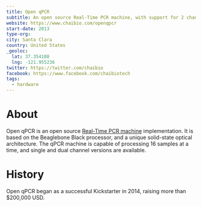 ```yaml
---
title: Open qPCR
subtitle: An open source Real-Time PCR machine, with support for 2 channel multiplexing, amplification curves, and melt curves.
website: https://www.chaibio.com/openqpcr
start-date: 2013
type-org:
city: Santa Clara
country: United States
_geoloc:
  lat: 37.354108
  lng: -121.955236
twitter: https://twitter.com/chaibio
facebook: https://www.facebook.com/chaibiotech
tags:
  - hardware
---
```


# About
Open qPCR is an open source [Real-Time PCR machine](https://www.chaibio.com/openqpcr) implementation. It is based on the Beaglebone Black processor, and a unique solid-state optical architecture. The qPCR machine is capable of processing 16 samples at a time, and single and dual channel versions are available.

# History
Open qPCR began as a successful Kickstarter in 2014, raising more than $200,000 USD.